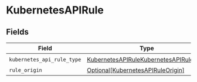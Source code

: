 # KubernetesAPIRule


## Fields

| Field                                                                                                   | Type                                                                                                    | Required                                                                                                | Description                                                                                             |
| ------------------------------------------------------------------------------------------------------- | ------------------------------------------------------------------------------------------------------- | ------------------------------------------------------------------------------------------------------- | ------------------------------------------------------------------------------------------------------- |
| `kubernetes_api_rule_type`                                                                              | [KubernetesAPIRuleKubernetesAPIRuleType](../../models/shared/kubernetesapirulekubernetesapiruletype.md) | :heavy_check_mark:                                                                                      | N/A                                                                                                     |
| `rule_origin`                                                                                           | [Optional[KubernetesAPIRuleOrigin]](../../models/shared/kubernetesapiruleorigin.md)                     | :heavy_minus_sign:                                                                                      | N/A                                                                                                     |